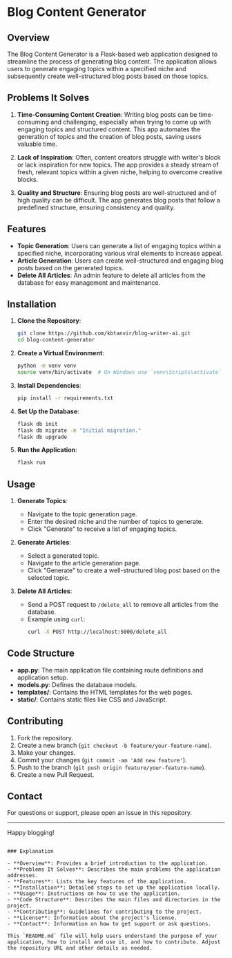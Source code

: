 # Blog Content Generator

## Overview

The Blog Content Generator is a Flask-based web application designed to streamline the process of generating blog content. The application allows users to generate engaging topics within a specified niche and subsequently create well-structured blog posts based on those topics.

## Problems It Solves

1. **Time-Consuming Content Creation**: Writing blog posts can be time-consuming and challenging, especially when trying to come up with engaging topics and structured content. This app automates the generation of topics and the creation of blog posts, saving users valuable time.

2. **Lack of Inspiration**: Often, content creators struggle with writer's block or lack inspiration for new topics. The app provides a steady stream of fresh, relevant topics within a given niche, helping to overcome creative blocks.

3. **Quality and Structure**: Ensuring blog posts are well-structured and of high quality can be difficult. The app generates blog posts that follow a predefined structure, ensuring consistency and quality.

## Features

- **Topic Generation**: Users can generate a list of engaging topics within a specified niche, incorporating various viral elements to increase appeal.
- **Article Generation**: Users can create well-structured and engaging blog posts based on the generated topics.
- **Delete All Articles**: An admin feature to delete all articles from the database for easy management and maintenance.

## Installation

1. **Clone the Repository**:
   ```sh
   git clone https://github.com/kbtanvir/blog-writer-ai.git
   cd blog-content-generator
   ```

2. **Create a Virtual Environment**:
   ```sh
   python -m venv venv
   source venv/bin/activate  # On Windows use `venv\Scripts\activate`
   ```

3. **Install Dependencies**:
   ```sh
   pip install -r requirements.txt
   ```

4. **Set Up the Database**:
   ```sh
   flask db init
   flask db migrate -m "Initial migration."
   flask db upgrade
   ```

5. **Run the Application**:
   ```sh
   flask run
   ```

## Usage

1. **Generate Topics**:
   - Navigate to the topic generation page.
   - Enter the desired niche and the number of topics to generate.
   - Click "Generate" to receive a list of engaging topics.

2. **Generate Articles**:
   - Select a generated topic.
   - Navigate to the article generation page.
   - Click "Generate" to create a well-structured blog post based on the selected topic.

3. **Delete All Articles**:
   - Send a POST request to `/delete_all` to remove all articles from the database.
   - Example using `curl`:
     ```sh
     curl -X POST http://localhost:5000/delete_all
     ```

## Code Structure

- **app.py**: The main application file containing route definitions and application setup.
- **models.py**: Defines the database models.
- **templates/**: Contains the HTML templates for the web pages.
- **static/**: Contains static files like CSS and JavaScript.

## Contributing

1. Fork the repository.
2. Create a new branch (`git checkout -b feature/your-feature-name`).
3. Make your changes.
4. Commit your changes (`git commit -am 'Add new feature'`).
5. Push to the branch (`git push origin feature/your-feature-name`).
6. Create a new Pull Request.


## Contact

For questions or support, please open an issue in this repository.

---

Happy blogging!
```

### Explanation

- **Overview**: Provides a brief introduction to the application.
- **Problems It Solves**: Describes the main problems the application addresses.
- **Features**: Lists the key features of the application.
- **Installation**: Detailed steps to set up the application locally.
- **Usage**: Instructions on how to use the application.
- **Code Structure**: Describes the main files and directories in the project.
- **Contributing**: Guidelines for contributing to the project.
- **License**: Information about the project's license.
- **Contact**: Information on how to get support or ask questions.

This `README.md` file will help users understand the purpose of your application, how to install and use it, and how to contribute. Adjust the repository URL and other details as needed.
